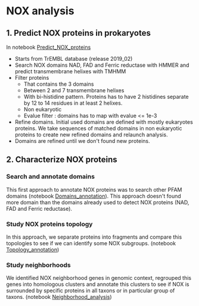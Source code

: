 # NOX analysis 

## 1. Predict NOX proteins in prokaryotes 

In notebook [Predict_NOX_proteins](https://github.com/glaunay/nox-analysis/blob/ch_all_trembl/notebook/Predict_NOX_proteins.ipynb)

* Starts from TrEMBL database (release 2019_02)
* Search NOX domains NAD, FAD and Ferric reductase with HMMER and predict transmembrane helixes with TMHMM
* Filter proteins
    * That contains the 3 domains
    * Between 2 and 7 transmembrane helixes
    * With bi-histidine pattern. Proteins has to have 2 histidines separate by 12 to 14 residues in at least 2 helixes. 
    * Non eukaryotic
    * Evalue filter : domains has to map with evalue <= 1e-3
* Refine domains. Initial used domains are defined with mostly eukaryotes proteins. We take sequences of matched domains in non eukaryotic proteins to create new refined domains and relaunch analysis. 
* Domains are refined until we don't found new proteins. 

## 2. Characterize NOX proteins 
### Search and annotate domains
This first approach to annotate NOX proteins was to search other PFAM domains (notebook [Domains_annotation](https://github.com/glaunay/nox-analysis/blob/ch_all_trembl/notebook/Domains_annotation.ipynb)). This approach doesn't found more domain than the domains already used to detect NOX proteins (NAD, FAD and Ferric reductase).
### Study NOX proteins topology 
In this approach, we separate proteins into fragments and compare this topologies to see if we can identify some NOX subgroups. (notebook [Topology_annotation](https://github.com/glaunay/nox-analysis/blob/ch_all_trembl/notebook/Topology_annotation.ipynb))
### Study neighborhoods 
We identified NOX neighborhood genes in genomic context, regrouped this genes into homologous clusters and annotate this clusters to see if NOX is surrounded by specific proteins in all taxons or in particular group of taxons. (notebook [Neighborhood_analysis](https://github.com/glaunay/nox-analysis/blob/ch_all_trembl/notebook/Neighborhood_analysis.ipynb))

